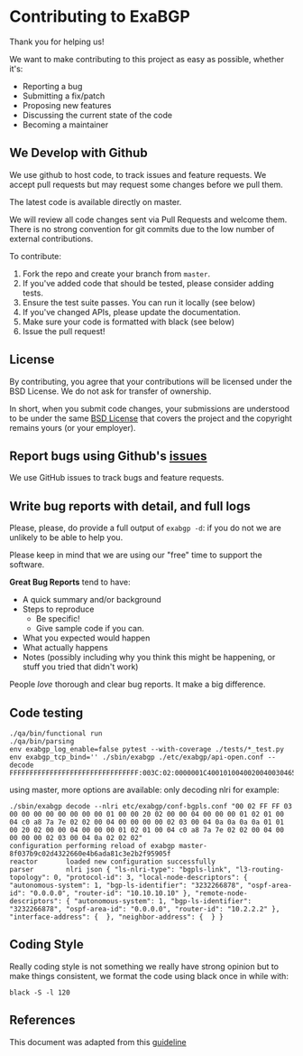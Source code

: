 # Contributing to ExaBGP

Thank you for helping us!

We want to make contributing to this project as easy as possible, whether it's:
- Reporting a bug
- Submitting a fix/patch
- Proposing new features
- Discussing the current state of the code
- Becoming a maintainer

## We Develop with Github

We use github to host code, to track issues and feature requests. We accept pull requests but may request some changes before we pull them.

The latest code is available directly on master.

We will review all code changes sent via Pull Requests and welcome them. There is no strong convention for git commits due to the low number of external contributions.

To contribute:

1. Fork the repo and create your branch from `master`.
2. If you've added code that should be tested, please consider adding tests.
3. Ensure the test suite passes. You can run it locally (see below)
4. If you've changed APIs, please update the documentation.
5. Make sure your code is formatted with black (see below)
6. Issue the pull request!

## License

By contributing, you agree that your contributions will be licensed under the BSD License.
We do not ask for transfer of ownership.

In short, when you submit code changes, your submissions are understood to be under the same
[BSD License](https://github.com/Exa-Networks/exabgp/blob/master/LICENCE.txt) that covers the project
and the copyright remains yours (or your employer).

## Report bugs using Github's [issues](https://github.com/Exa-Networks/exabgp/issues/new/choose)

We use GitHub issues to track bugs and feature requests.

## Write bug reports with detail, and full logs

Please, please, do provide a full output of `exabgp -d`: if you do not we are unlikely to be able to help you.

Please keep in mind that we are using our "free" time to support the software.

**Great Bug Reports** tend to have:

- A quick summary and/or background
- Steps to reproduce
  - Be specific!
  - Give sample code if you can.
- What you expected would happen
- What actually happens
- Notes (possibly including why you think this might be happening, or stuff you tried that didn't work)

People *love* thorough and clear bug reports. It make a big difference.

## Code testing

```
./qa/bin/functional run
./qa/bin/parsing
env exabgp_log_enable=false pytest --with-coverage ./tests/*_test.py
env exabgp_tcp_bind='' ./sbin/exabgp ./etc/exabgp/api-open.conf --decode FFFFFFFFFFFFFFFFFFFFFFFFFFFFFFFF:003C:02:0000001C4001010040020040030465016501800404000000C840050400000064000000002001010101
```

using master, more options are available: only decoding nlri for example:
```
./sbin/exabgp decode --nlri etc/exabgp/conf-bgpls.conf "00 02 FF FF 03 00 00 00 00 00 00 00 00 01 00 00 20 02 00 00 04 00 00 00 01 02 01 00 04 c0 a8 7a 7e 02 02 00 04 00 00 00 00 02 03 00 04 0a 0a 0a 0a 01 01 00 20 02 00 00 04 00 00 00 01 02 01 00 04 c0 a8 7a 7e 02 02 00 04 00 00 00 00 02 03 00 04 0a 02 02 02"
configuration performing reload of exabgp master-8f037b9c02d4322660e4b6ada81c3e2b2f95905f
reactor       loaded new configuration successfully
parser        nlri json { "ls-nlri-type": "bgpls-link", "l3-routing-topology": 0, "protocol-id": 3, "local-node-descriptors": { "autonomous-system": 1, "bgp-ls-identifier": "3232266878", "ospf-area-id": "0.0.0.0", "router-id": "10.10.10.10" }, "remote-node-descriptors": { "autonomous-system": 1, "bgp-ls-identifier": "3232266878", "ospf-area-id": "0.0.0.0", "router-id": "10.2.2.2" }, "interface-address": {  }, "neighbor-address": {  } }
```


## Coding Style

Really coding style is not something we really have strong opinion but to make things consistent, we format the code using black once in while with:
```
black -S -l 120
```

## References

This document was adapted from this [guideline](https://gist.githubusercontent.com/briandk/3d2e8b3ec8daf5a27a62/raw/8bc29dd83d0f7cc2d31f8c6741e787c95abb6497/CONTRIBUTING.md)
